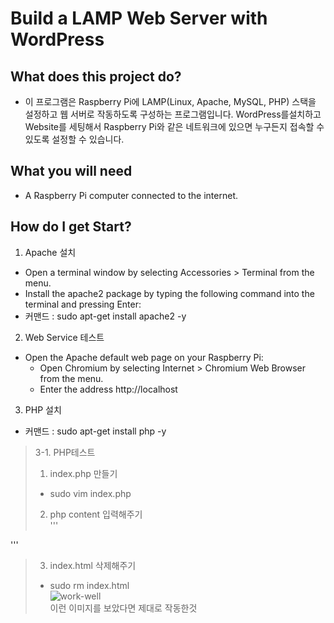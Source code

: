 # Build a LAMP Web Server with WordPress

## What does this project do?
* 이 프로그램은 Raspberry Pi에 LAMP(Linux, Apache, MySQL, PHP) 스택을 설정하고 웹 서버로 작동하도록 구성하는 프로그램입니다. WordPress를설치하고 Website를 세팅해서 Raspberry Pi와 같은 네트워크에 있으면 누구든지 접속할 수 있도록 설정할 수 있습니다. 

## What you will need
* A Raspberry Pi computer connected to the internet.

## How do I get Start?
1. Apache 설치  
* Open a terminal window by selecting Accessories > Terminal from the menu.  
* Install the apache2 package by typing the following command into the terminal and pressing Enter:  
* 커맨드 : sudo apt-get install apache2 -y

2. Web Service 테스트  
* Open the Apache default web page on your Raspberry Pi:  
	* Open Chromium by selecting Internet > Chromium Web Browser from the menu.  
	* Enter the address http://localhost

3. PHP 설치  
* 커맨드 : sudo apt-get install php -y  
>3-1. PHP테스트  
>1. index.php 만들기  
>* sudo vim index.php
>2. php content 입력해주기  
'''
 <?php echo "hello world"; ?>
'''  
>3. index.html 삭제해주기  
>* sudo rm index.html  
![work-well](https://projects-static.raspberrypi.org/projects/lamp-web-server-with-wordpress/40bbe4fdff0772fc22e960571225292240b37910/en/images/apache-hello-world.png)  
> 이런 이미지를 보았다면 제대로 작동한것
